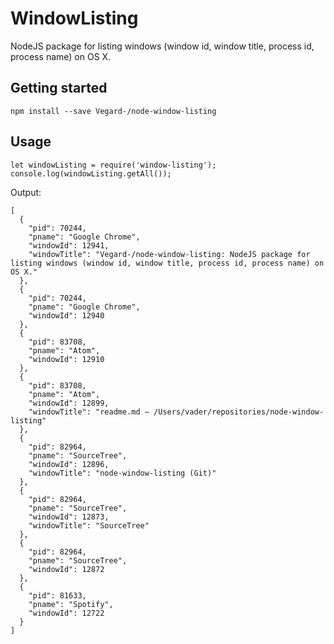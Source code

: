 WindowListing
============

NodeJS package for listing windows (window id, window title, process id, process name) on OS X.

## Getting started

    npm install --save Vegard-/node-window-listing

## Usage

    let windowListing = require('window-listing');
    console.log(windowListing.getAll());

Output:

    [
      {
        "pid": 70244,
        "pname": "Google Chrome",
        "windowId": 12941,
        "windowTitle": "Vegard-/node-window-listing: NodeJS package for listing windows (window id, window title, process id, process name) on OS X."
      },
      {
        "pid": 70244,
        "pname": "Google Chrome",
        "windowId": 12940
      },
      {
        "pid": 83708,
        "pname": "Atom",
        "windowId": 12910
      },
      {
        "pid": 83708,
        "pname": "Atom",
        "windowId": 12899,
        "windowTitle": "readme.md — /Users/vader/repositories/node-window-listing"
      },
      {
        "pid": 82964,
        "pname": "SourceTree",
        "windowId": 12896,
        "windowTitle": "node-window-listing (Git)"
      },
      {
        "pid": 82964,
        "pname": "SourceTree",
        "windowId": 12873,
        "windowTitle": "SourceTree"
      },
      {
        "pid": 82964,
        "pname": "SourceTree",
        "windowId": 12872
      },
      {
        "pid": 81633,
        "pname": "Spotify",
        "windowId": 12722
      }
    ]
